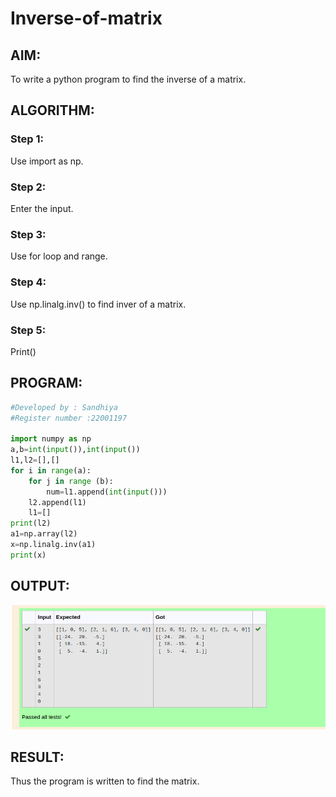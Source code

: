 # Inverse-of-matrix

## AIM:
To write a python program to find the inverse of a matrix.
## ALGORITHM:
### Step 1:
Use import as np.
### Step 2:
Enter the input.
### Step 3:
Use for loop and range.
### Step 4:
Use np.linalg.inv() to find inver of a matrix.
### Step 5:
Print()

## PROGRAM:
```python
#Developed by : Sandhiya
#Register number :22001197

import numpy as np
a,b=int(input()),int(input())
l1,l2=[],[]
for i in range(a):
    for j in range (b):
        num=l1.append(int(input()))
    l2.append(l1)
    l1=[]
print(l2)
a1=np.array(l2)
x=np.linalg.inv(a1)
print(x)
```
## OUTPUT:
![output](/in.png)

## RESULT:
Thus the program is written to find the matrix.
